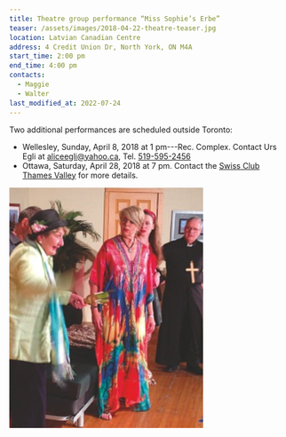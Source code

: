 ```yaml
---
title: Theatre group performance “Miss Sophie’s Erbe”
teaser: /assets/images/2018-04-22-theatre-teaser.jpg
location: Latvian Canadian Centre
address: 4 Credit Union Dr, North York, ON M4A
start_time: 2:00 pm
end_time: 4:00 pm
contacts:
  - Maggie
  - Walter 
last_modified_at: 2022-07-24
---
```


Two additional performances are scheduled outside Toronto:

- Wellesley, Sunday, April 8, 2018 at 1 pm---Rec. Complex. Contact Urs Egli at
  <aliceegli@yahoo.ca>, Tel. [519-595-2456][tel]
- Ottawa, Saturday, April 28, 2018 at 7 pm. Contact the [Swiss Club Thames
  Valley][sctv] for more details.

![Photo of play](/assets/images/2018-04-22-theatre-teaser2.jpg)

[tel]: <tel:519-595-2456>
[sctv]: <http://www.swissclubthamesvalley.com/contacts.htm>
